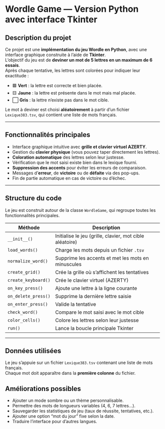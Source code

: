 # Wordle Game — Version Python avec interface Tkinter

## Description du projet

Ce projet est une **implémentation du jeu Wordle en Python**, avec une interface graphique construite à l’aide de **Tkinter**.  
L’objectif du jeu est de **deviner un mot de 5 lettres en un maximum de 6 essais**.  
Après chaque tentative, les lettres sont colorées pour indiquer leur exactitude :

- 🟩 **Vert** : la lettre est correcte et bien placée.  
- 🟨 **Jaune** : la lettre est présente dans le mot mais mal placée.  
- ⬜️ **Gris** : la lettre n’existe pas dans le mot cible.

Le mot à deviner est choisi **aléatoirement** à partir d’un fichier `Lexique383.tsv`, qui contient une liste de mots français.

---

## Fonctionnalités principales

- Interface graphique intuitive avec **grille et clavier virtuel AZERTY**.  
- Gestion du **clavier physique** (vous pouvez taper directement les lettres).  
- **Coloration automatique** des lettres selon leur justesse.  
- Vérification que le mot saisi existe bien dans le lexique fourni.  
- **Suppression des accents** pour éviter les erreurs de comparaison.  
- Messages d’**erreur**, de **victoire** ou de **défaite** via des pop-ups.  
- Fin de partie automatique en cas de victoire ou d’échec.

---

## Structure du code

Le jeu est construit autour de la classe `WordleGame`, qui regroupe toutes les fonctionnalités principales.

| Méthode | Description |
|----------|--------------|
| `__init__()` | Initialise le jeu (grille, clavier, mot cible aléatoire) |
| `load_words()` | Charge les mots depuis un fichier `.tsv` |
| `normalize_word()` | Supprime les accents et met les mots en minuscules |
| `create_grid()` | Crée la grille où s’affichent les tentatives |
| `create_keyboard()` | Crée le clavier virtuel (AZERTY) |
| `on_key_press()` | Ajoute une lettre à la ligne courante |
| `on_delete_press()` | Supprime la dernière lettre saisie |
| `on_enter_press()` | Valide la tentative |
| `check_word()` | Compare le mot saisi avec le mot cible |
| `color_cells()` | Colore les lettres selon leur justesse |
| `run()` | Lance la boucle principale Tkinter |

---

## Données utilisées

Le jeu s’appuie sur un fichier `Lexique383.tsv` contenant une liste de mots français.  
Chaque mot doit apparaître dans la **première colonne** du fichier.

## Améliorations possibles

- Ajouter un mode sombre ou un thème personnalisable.
- Permettre des mots de longueurs variables (4, 6, 7 lettres...).
- Sauvegarder les statistiques de jeu (taux de réussite, tentatives, etc.).
- Ajouter une option “mot du jour” fixe selon la date.
- Traduire l’interface pour d’autres langues.
